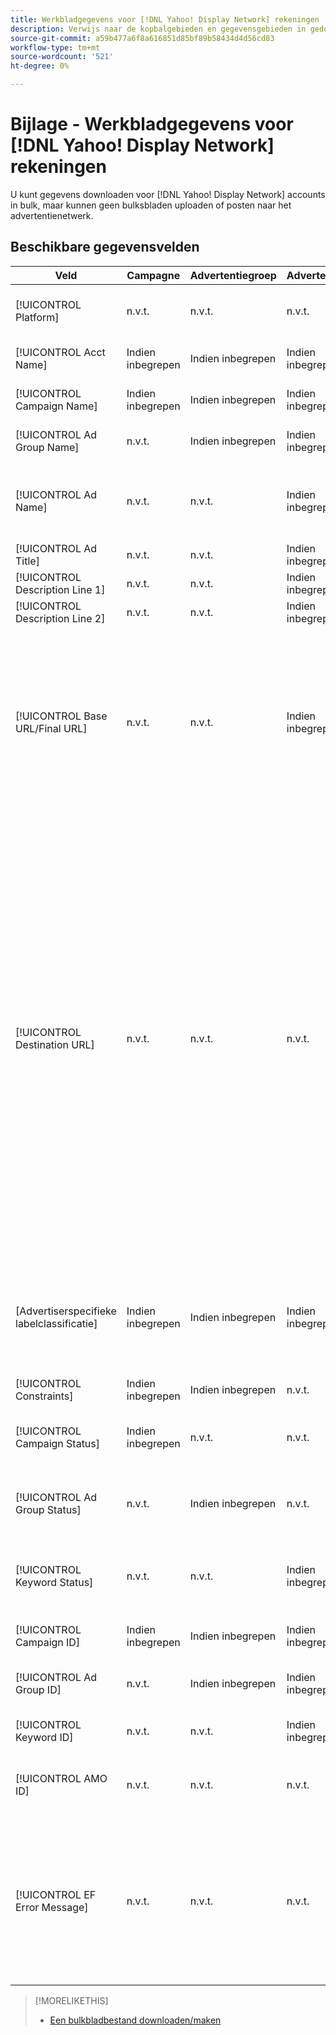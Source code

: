 ```yaml
---
title: Werkbladgegevens voor [!DNL Yahoo! Display Network] rekeningen
description: Verwijs naar de kopbalgebieden en gegevensgebieden in gedownloade bulksbladen voor [!DNL Yahoo! Display Network] rekeningen.
source-git-commit: a59b477a6f8a616851d85bf89b58434d4d56cd83
workflow-type: tm+mt
source-wordcount: '521'
ht-degree: 0%

---
```


# Bijlage - Werkbladgegevens voor [!DNL Yahoo! Display Network] rekeningen

<!-- 
[Re-add "Required" to title, file name, and TOC if you add the ability to create/edit campaigns using YDN bulksheets. Then will also need to add more text below, like for the other SEs.]
-->

U kunt gegevens downloaden voor [!DNL Yahoo! Display Network] accounts in bulk, maar kunnen geen bulksbladen uploaden of posten naar het advertentienetwerk.

<!-- Hiding because this is probably too long a list to be useful.

## Available header fields

The following example shows data in comma-delimited values. If you're using tab-separated values, then the data looks different.

Platform,Acct Name,Campaign Name,Ad Group Name,Ad Name, Ad Title,Description Line 1,Description Line 2,Base URL/Final URL,Destination URL,[Advertiser-specific Label Classification],Bid Rules,Constraints,Campaign Status,Ad Group Status,Ad Status,Campaign ID,Ad Group ID,Ad ID,AMO ID,EF Error Message

-->

## Beschikbare gegevensvelden

| Veld | Campagne | Advertentiegroep | Advertentie | Beschrijving |
|----|----|----|----|----|
| [!UICONTROL Platform] | n.v.t. | n.v.t. | n.v.t. | (Opgenomen in gegenereerde bulksbladen ter informatie) Het advertentieplatform. |
| [!UICONTROL Acct  Name] | Indien inbegrepen | Indien inbegrepen | Indien inbegrepen | De unieke naam die een advertentienetwerkaccount identificeert. |
| [!UICONTROL Campaign Name] | Indien inbegrepen | Indien inbegrepen | Indien inbegrepen | De unieke naam die een campagne voor een account identificeert. |
| [!UICONTROL Ad Group Name] | n.v.t. | Indien inbegrepen | Indien inbegrepen | De unieke naam die een advertentiegroep identificeert. |
| [!UICONTROL Ad Name] | n.v.t. | n.v.t. | Indien inbegrepen | De unieke naam die de advertentie in een advertentiegroep identificeert. De maximumlengte is 50 tekens. |
| [!UICONTROL Ad Title] | n.v.t. | n.v.t. | Indien inbegrepen | De kop van een advertentie. |
| [!UICONTROL Description Line 1] | n.v.t. | n.v.t. | Indien inbegrepen | De eerste regel van de tekst van een advertentie. |
| [!UICONTROL Description Line 2] | n.v.t. | n.v.t. | Indien inbegrepen | De tweede regel van de tekst van een advertentie. |
| [!UICONTROL Base URL/Final URL] | n.v.t. | n.v.t. | Indien inbegrepen | De bestemmingspagina URL waaraan de eind - gebruikers worden genomen wanneer zij uw advertentie klikken, met inbegrip van om het even welke toevoegingsparameters die voor de campagne of de rekening worden gevormd. Basis/definitieve URLs op het sleutelwoordniveau treedt URLs op het advertentieniveau en hoger met voeten. |
| [!UICONTROL Destination URL] | n.v.t. | n.v.t. | n.v.t. | (Ter informatie opgenomen in gegenereerde bulksbladen; niet gepost aan het advertentienetwerk) Voor accounts met doel-URL&#39;s is deze waarde de URL die een advertentie koppelt aan een basis-URL/bestemmingspagina op de website van de adverteerder (soms via een andere site die de klik bijhoudt en de gebruiker vervolgens doorstuurt naar de bestemmingspagina). Het omvat om het even welke toevoegingsparameters die voor de Onderzoek, Sociale, &amp; de campagne of de rekening van de Handel worden gevormd. Als u URL&#39;s voor bijhouden hebt gegenereerd, is deze waarde gebaseerd op de volgende parameters in uw accountinstellingen en campagnemontages. Als u netwerkspecifieke parameters toevoegde, dan kunnen zij met de gelijkwaardige parameters voor Onderzoek, Sociale, &amp; Handel worden vervangen. |
| \[Advertiserspecifieke labelclassificatie\] | Indien inbegrepen | Indien inbegrepen | Indien inbegrepen | (Benoemd voor een advertentiespecifieke labelclassificatie, zoals &quot;Kleur&quot; voor een labelclassificatie genaamd Kleur) Een waarde voor de opgegeven classificatie die aan de entiteit is gekoppeld. |
| [!UICONTROL Constraints] | Indien inbegrepen | Indien inbegrepen | n.v.t. | Een beperking die aan de entiteit is toegewezen. |
| [!UICONTROL Campaign Status] | Indien inbegrepen | n.v.t. | n.v.t. | De weergavestatus van de campagne: <i>[!UICONTROL Active]</i>, <i>[!UICONTROL Paused]</i>, of <i>[!UICONTROL Deleted]</i>. |
| [!UICONTROL Ad Group Status] | n.v.t. | Indien inbegrepen | n.v.t. | De weergavestatus van de advertentiegroep: <i>[!UICONTROL Active]</i>, <i>[!UICONTROL Paused]</i>, of <i>[!UICONTROL Deleted]</i>. |
| [!UICONTROL Keyword Status] | n.v.t. | n.v.t. | Indien inbegrepen | De weergavestatus van het trefwoord: <i>[!UICONTROL Active]</i>, <i>[!UICONTROL Paused]</i>, of <i>[!UICONTROL Deleted]</i> (alleen bestaande trefwoorden). |
| [!UICONTROL Campaign ID] | Indien inbegrepen | Indien inbegrepen | Indien inbegrepen | De unieke id die een bestaande campagne identificeert. |
| [!UICONTROL Ad Group ID] | n.v.t. | Indien inbegrepen | Indien inbegrepen | De unieke id die een bestaande advertentiegroep identificeert. |
| [!UICONTROL Keyword ID] | n.v.t. | n.v.t. | Indien inbegrepen | De unieke id die een bestaand trefwoord identificeert. |
| [!UICONTROL AMO ID] | n.v.t. | n.v.t. | n.v.t. | (In gegenereerde bulksbladen) Een unieke id die door Adobe wordt gegenereerd voor een gesynchroniseerde entiteit. |
| [!UICONTROL EF Error Message] | n.v.t. | n.v.t. | n.v.t. | (Opgenomen in gegenereerde bulksbladen ter informatie) Tijdelijke aanduiding voor het weergeven van foutberichten van Zoeken, Sociale Zaken en Handel met betrekking tot gegevens in de rij. foutberichten worden opgenomen in [!UICONTROL EF Errors] bestanden. |

<table style="table-layout:auto">

>[!MORELIKETHIS]
>
>* [Een bulkbladbestand downloaden/maken](../bulksheet-download.md)
